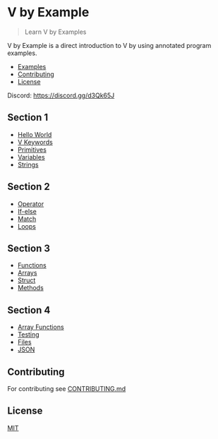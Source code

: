 # V by Example

> Learn V by Examples

V by Example is a direct introduction to V by using annotated program examples.

- [Examples](#examples)
- [Contributing](#contributing)
- [License](#license)

Discord: https://discord.gg/d3Qk65J

## Section 1

- [Hello World](examples/hello.md)
- [V Keywords](examples/keywords.md)
- [Primitives](examples/primitives.md)
- [Variables](examples/variables.md)
- [Strings](examples/strings.md)

## Section 2

- [Operator](examples/operator.md)
- [If-else](examples/if-else.md)
- [Match](examples/match.md)
- [Loops](examples/loops.md)

## Section 3

- [Functions](examples/functions.md)
- [Arrays](examples/arrays.md)
- [Struct](examples/struct.md)
- [Methods](examples/methods.md)

## Section 4

- [Array Functions](examples/array-functions.md)
- [Testing](examples/testing.md)
- [Files](examples/files.md)
- [JSON](examples/json.md)

## Contributing

For contributing see [CONTRIBUTING.md](CONTRIBUTING.md)

## License

[MIT](LICENSE)
